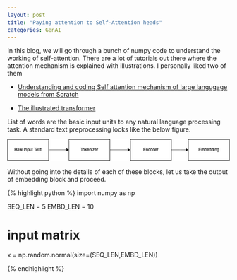 ```yaml
---
layout: post
title: "Paying attention to Self-Attention heads"
categories: GenAI
---
```


In this blog, we will go through a bunch of numpy code to understand the working
of self-attention. There are a lot of tutorials out there where the attention
mechanism is explained with illustrations. I personally liked two of them

* [Understanding and coding Self attention mechanism of large langugage models from Scratch](https://sebastianraschka.com/blog/2023/self-attention-from-scratch.html)

* [The illustrated transformer](http://jalammar.github.io/illustrated-transformer/)

List of words are the basic input units to any natural language processing task.
A standard text preprocessing looks like the below figure.

![Text Preprocessing Pipeline](/assets/textpipeline.png)

Without going into the details of each of these blocks, let us take the output of
embedding block and proceed.

{% highlight python %}
import numpy as np

SEQ_LEN   = 5
EMBD_LEN  = 10

# input matrix
x = np.random.normal(size=(SEQ_LEN,EMBD_LEN))

{% endhighlight %}
